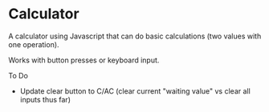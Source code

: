 # Calculator

A calculator using Javascript that can do basic calculations (two values with one operation).

Works with button presses or keyboard input.

To Do
 - Update clear button to C/AC (clear current "waiting value" vs clear all inputs thus far)